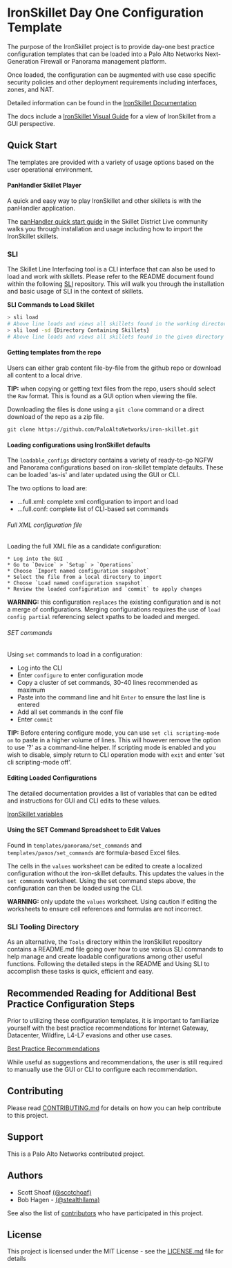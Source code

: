 # IronSkillet Day One Configuration Template


The purpose of the IronSkillet project is to provide day-one best practice
configuration templates that can be loaded into a Palo Alto Networks
Next-Generation Firewall or Panorama management platform.

Once loaded, the configuration can be augmented with use case specific
security policies and other deployment requirements including interfaces,
zones, and NAT.

Detailed information can be found in the 
[IronSkillet Documentation](https://iron-skillet.readthedocs.io)

The docs include a [IronSkillet Visual Guide](https://iron-skillet.readthedocs.io/en/docs_master/viz_guide_panos.html)
 for a view of IronSkillet from a GUI perspective.

## Quick Start
The templates are provided with a variety of usage options based
on the user operational environment.


#### PanHandler Skillet Player
A quick and easy way to play IronSkillet and other skillets is with the panHandler application.

The [panHandler quick start guide](https://live.paloaltonetworks.com/t5/Skillet-Tools/Install-and-Get-Started-With-Panhandler/ta-p/307916)
in the Skillet District Live community walks you through installation and usage including
how to import the IronSkillet skillets.

### SLI 
The Skillet Line Interfacing tool is a CLI interface that can also be used to load and work 
with skillets. Please refer to the README document found within the following [SLI](https://gitlab.com/panw-gse/as/sli)
repository. This will walk you through the installation and basic usage of SLI in the context of 
skillets.

**SLI Commands to Load Skillet**
```bash
> sli load
# Above line loads and views all skillets found in the working directory
> sli load -sd {Directory Containing Skillets}
# Above line loads and views all skillets found in the given directory
```


#### Getting templates from the repo
Users can either grab content file-by-file from the github repo or download all
content to a local drive.

**TIP:** when copying or getting text files from the repo, users should select
the `Raw` format. This is found as a GUI option when viewing the file.

Downloading the files is done using a `git clone` command or a direct
download of the repo as a zip file.

```
git clone https://github.com/PaloAltoNetworks/iron-skillet.git
```


#### Loading configurations using IronSkillet defaults
The `loadable_configs` directory contains a variety of ready-to-go
NGFW and Panorama configurations based on iron-skillet template defaults.
These can be loaded 'as-is' and later updated using the GUI or CLI.

The two options to load are:

* ...full.xml: complete xml configuration to import and load
* ...full.conf: complete list of CLI-based set commands

###### Full XML configuration file
Loading the full XML file as a candidate configuration:

```
* Log into the GUI
* Go to `Device` > `Setup` > `Operations`
* Choose `Import named configuration snapshot`
* Select the file from a local directory to import
* Choose `Load named configuration snapshot`
* Review the loaded configuration and `commit` to apply changes
```

**WARNING:** this configuration `replaces` the existing configuration and
is not a merge of configurations. Merging configurations requires the
use of `load config partial` referencing select xpaths to be loaded and merged.

###### SET commands
Using `set` commands to load in a configuration:

* Log into the CLI
* Enter `configure` to enter configuration mode
* Copy a cluster of set commands, 30-40 lines recommended as maximum
* Paste into the command line and hit `Enter` to ensure the last line is entered
* Add all set commands in the conf file
* Enter `commit`

**TIP:** Before entering configure mode, you can use `set cli scripting-mode on`
to paste in a higher volume of lines. This will however remove the option to
use '?' as a command-line helper. If scripting mode is enabled and you wish
to disable, simply return to CLI operation mode with `exit` and enter
'set cli scripting-mode off'.

#### Editing Loaded Configurations
The detailed documentation provides a list of variables that can be edited
and instructions for GUI and CLI edits to these values.

[IronSkillet variables](https://iron-skillet.readthedocs.io/en/docs_master/creating_loadable_configs.html#variables-list-and-descriptions)


#### Using the SET Command Spreadsheet to Edit Values
Found in `templates/panorama/set_commands` and `templates/panos/set_commands`
are formula-based Excel files.

The cells in the `values` worksheet can be edited to create a
localized configuration without the iron-skillet defaults. This updates the
values in the `set commands` worksheet. Using the set command steps above,
the configuration can then be loaded using the CLI.

**WARNING:** only update the `values` worksheet. Using caution if editing
the worksheets to ensure cell references and formulas are not incorrect.

### SLI Tooling Directory
As an alternative, the `Tools` directory within the IronSkillet repository
contains a README.md file going over how to use various SLI commands to help
manage and create loadable configurations among other useful functions. Following
the detailed steps in the README and Using SLI to accomplish these tasks is quick, 
efficient and easy.

## Recommended Reading for Additional Best Practice Configuration Steps

Prior to utilizing these configuration templates, it is important to
familiarize yourself with the best practice recommendations for
Internet Gateway, Datacenter, Wildfire, L4-L7 evasions and other use cases.

[Best Practice Recommendations](https://www.paloaltonetworks.com/documentation/best-practices)

While useful as suggestions and recommendations, the user is still required
to manually use the GUI or CLI to configure each recommendation.


## Contributing
Please read [CONTRIBUTING.md](https://github.com/PaloAltoNetworks/iron-skillet/CONTRIBUTING.md) for details on how you can help contribute to this project.

## Support
This is a Palo Alto Networks contributed project.

## Authors

* Scott Shoaf [(@scotchoaf)](https://github.com/scotchoaf)
* Bob Hagen - [(@stealthllama)](https://github.com/stealthllama)

See also the list of [contributors](https://github.com/PaloAltoNetworks/iron-skillet/contributors) who have participated in this project.

## License

This project is licensed under the MIT License - see the [LICENSE.md](LICENSE.md) file for details
